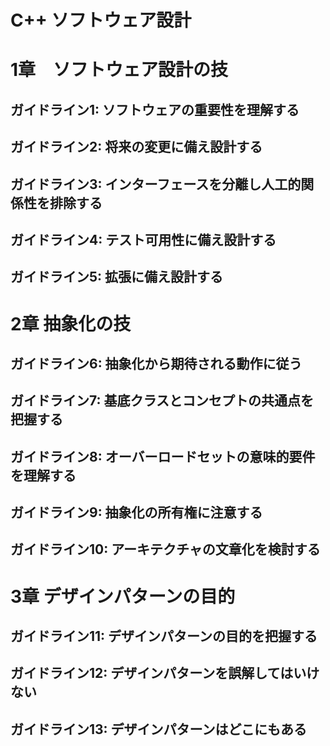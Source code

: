 # C++ ソフトウェア設計

# 1章　ソフトウェア設計の技
## ガイドライン1:  ソフトウェアの重要性を理解する
## ガイドライン2: 将来の変更に備え設計する
## ガイドライン3: インターフェースを分離し人工的関係性を排除する
## ガイドライン4: テスト可用性に備え設計する
## ガイドライン5: 拡張に備え設計する

# 2章 抽象化の技
## ガイドライン6: 抽象化から期待される動作に従う
## ガイドライン7: 基底クラスとコンセプトの共通点を把握する
## ガイドライン8: オーバーロードセットの意味的要件を理解する
## ガイドライン9: 抽象化の所有権に注意する
## ガイドライン10: アーキテクチャの文章化を検討する

# 3章 デザインパターンの目的
## ガイドライン11: デザインパターンの目的を把握する
## ガイドライン12: デザインパターンを誤解してはいけない
## ガイドライン13: デザインパターンはどこにもある
